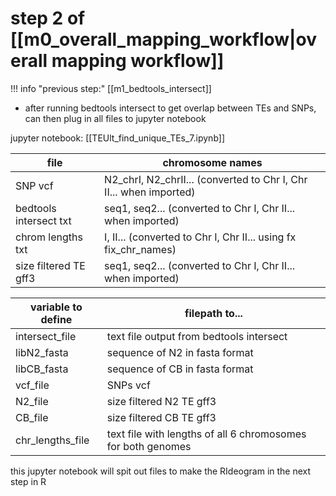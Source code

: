 # step 2 of [[m0_overall_mapping_workflow|overall mapping workflow]]
!!! info "previous step:"
    [[m1_bedtools_intersect]]

- after running bedtools intersect to get overlap between TEs and SNPs, can then plug in all files to jupyter notebook

jupyter notebook: [[TEUlt_find_unique_TEs_7.ipynb]]


file | chromosome names
--- | ---
SNP vcf | N2_chrI, N2_chrII... (converted to Chr I, Chr II... when imported)
bedtools intersect txt | seq1, seq2... (converted to Chr I, Chr II... when imported)
chrom lengths txt | I, II... (converted to Chr I, Chr II... using fx fix_chr_names)
size filtered TE gff3 | seq1, seq2... (converted to Chr I, Chr II... when imported)



variable to define | filepath to...
--- | ---
intersect_file | text file output from bedtools intersect
libN2_fasta | sequence of N2 in fasta format
libCB_fasta | sequence of CB in fasta format
vcf_file | SNPs vcf
N2_file | size filtered N2 TE gff3
CB_file | size filtered CB TE gff3
chr_lengths_file | text file with lengths of all 6 chromosomes for both genomes

this jupyter notebook will spit out files to make the RIdeogram in the next step in R